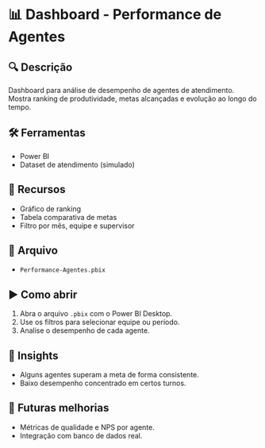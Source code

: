 # 📊 Dashboard - Performance de Agentes

## 🔍 Descrição
Dashboard para análise de desempenho de agentes de atendimento. Mostra ranking de produtividade, metas alcançadas e evolução ao longo do tempo.

## 🛠️ Ferramentas
- Power BI
- Dataset de atendimento (simulado)

## 🎯 Recursos
- Gráfico de ranking
- Tabela comparativa de metas
- Filtro por mês, equipe e supervisor

## 📁 Arquivo
- `Performance-Agentes.pbix`

## ▶️ Como abrir
1. Abra o arquivo `.pbix` com o Power BI Desktop.
2. Use os filtros para selecionar equipe ou período.
3. Analise o desempenho de cada agente.

## 📌 Insights
- Alguns agentes superam a meta de forma consistente.
- Baixo desempenho concentrado em certos turnos.

## 🚀 Futuras melhorias
- Métricas de qualidade e NPS por agente.
- Integração com banco de dados real.
